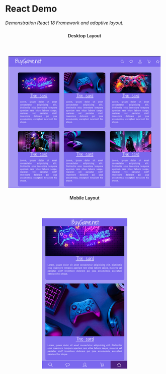 <h1> React Demo </h1>
<p style="font-style: italic;"> Demonstration React 18 Framework and adaptive layout. </p>

<section>
    <div style="text-align: center; font-weight: 600; padding: 10px;">
        <header>Desktop Layout</header>
        <img src="./media/preview_desktop.png" alt="Desktop layout preview" >
    </div>  
</section>


<section>
    <div style="text-align: center; font-weight: 600; padding: 10px;">
        <header>Mobile Layout</header>
        <img src="./media/preview_mobile.png" alt="Mobile layout preview" >
    </div>
</section>